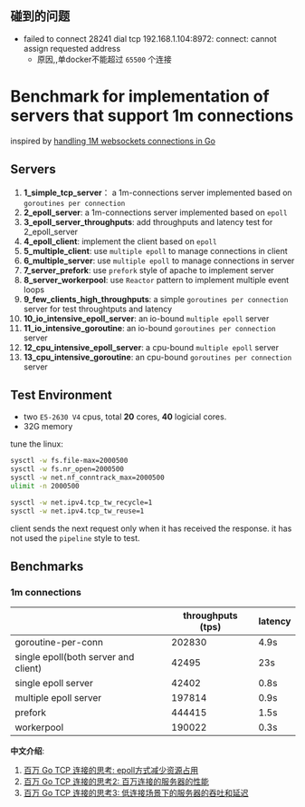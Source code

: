 

## 碰到的问题
  * failed to connect 28241 dial tcp 192.168.1.104:8972: connect: cannot assign requested address
    * 原因,,单docker不能超过 `65500` 个连接 




# Benchmark for implementation of servers that support 1m connections

inspired by [handling 1M websockets connections in Go ](https://github.com/eranyanay/1m-go-websockets)

## Servers

1. **1_simple_tcp_server**： a 1m-connections server implemented based on `goroutines per connection`
2. **2_epoll_server**: a 1m-connections server implemented based on `epoll`
3. **3_epoll_server_throughputs**: 	add throughputs and latency test for 2_epoll_server
4. **4_epoll_client**: 	implement the client based on `epoll`
5. **5_multiple_client**: 	use `multiple epoll` to manage connections in client
6. **6_multiple_server**:  	use `multiple epoll` to manage connections in server
7. **7_server_prefork**: 	use `prefork` style of apache to implement server
8. **8_server_workerpool**: use `Reactor` pattern to implement multiple event loops
9. **9_few_clients_high_throughputs**: a simple `goroutines per connection` server for test throughtputs and latency
10. **10_io_intensive_epoll_server**: an io-bound `multiple epoll`  server
11. **11_io_intensive_goroutine**:  an io-bound `goroutines per connection` server
12. **12_cpu_intensive_epoll_server**: a cpu-bound `multiple epoll`  server
13. **13_cpu_intensive_goroutine**:  an cpu-bound `goroutines per connection` server
	
## Test Environment

- two `E5-2630 V4` cpus, total **20** cores, **40** logicial cores.
- 32G memory 

tune the linux:

```sh
sysctl -w fs.file-max=2000500
sysctl -w fs.nr_open=2000500
sysctl -w net.nf_conntrack_max=2000500
ulimit -n 2000500

sysctl -w net.ipv4.tcp_tw_recycle=1
sysctl -w net.ipv4.tcp_tw_reuse=1
```

client sends the next request only when it has received the response. it has not used the `pipeline` style to test.
## Benchmarks

### 1m connections

| | throughputs (tps) | latency |
|--|--|--|
|goroutine-per-conn|202830|4.9s|
|single epoll(both server and client)| 42495 | 23s|
|single epoll server| 42402 | 0.8s|
|multiple epoll server| 197814 | 0.9s|
|prefork| 444415 | 1.5s|
|workerpool| 190022 | 0.3s|


**中文介绍**:

1. [百万 Go TCP 连接的思考: epoll方式减少资源占用](https://colobu.com/2019/02/23/1m-go-tcp-connection/)
2. [百万 Go TCP 连接的思考2: 百万连接的服务器的性能](https://colobu.com/2019/02/27/1m-go-tcp-connection-2/)
3. [百万 Go TCP 连接的思考3: 低连接场景下的服务器的吞吐和延迟](https://colobu.com/2019/02/28/1m-go-tcp-connection-3/)
